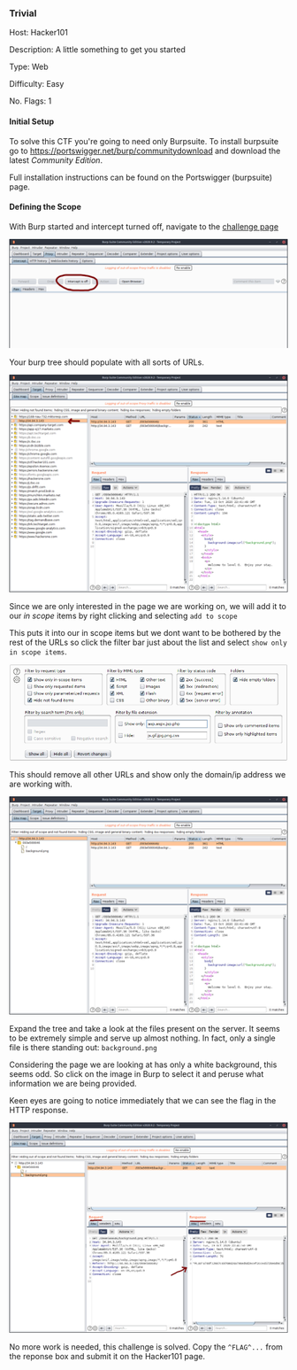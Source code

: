 ### Trivial
Host: Hacker101


Description: A little something to get you started


Type: Web


Difficulty: Easy

No. Flags: 1


#### Initial Setup

To solve this CTF you're going to need only Burpsuite. To install burpsuite go to <https://portswigger.net/burp/communitydownload> and download the latest *Community Edition*. 

Full installation instructions can be found on the Portswigger (burpsuite) page.

#### Defining the Scope

With Burp started and intercept turned off, navigate to the [challenge page](https://ctf.hacker101.com/ctf/launch/1)

![disable intercept](https://github.com/nukasec/writeups/blob/master/hacker101/00_trivial/00_disable_intercept.png)



Your burp tree should populate with all sorts of URLs. 

![site map](https://github.com/nukasec/writeups/blob/master/hacker101/00_trivial/01_target_tree.png)



Since we are only interested in the page we are working on, we will add it to our *in scope* items by right clicking and selecting `add to scope`

This puts it into our in scope items but we dont want to be bothered by the rest of the URLs so click the filter bar just about the list and select `show only in scope items`.

![filter list](https://github.com/nukasec/writeups/blob/master/hacker101/00_trivial/02_in_scope_filter.png)



This should remove all other URLs and show only the domain/ip address we are working with.

![filtered results](https://github.com/nukasec/writeups/blob/master/hacker101/00_trivial/03_filtered_results.png)


Expand the tree and take a look at the files present on the server. It seems to be extremely simple and serve up almost nothing. In fact, only a single file is there standing out: `background.png`

Considering the page we are looking at has only a white background, this seems odd. So click on the image in Burp to select it and peruse what information we are being provided.

Keen eyes are going to notice immediately that we can see the flag in the HTTP response.

![png response](https://github.com/nukasec/writeups/blob/master/hacker101/00_trivial/04_background_image_response.png)


No more work is needed, this challenge is solved. Copy the `^FLAG^...` from the reponse box and submit it on the Hacker101 page. 



